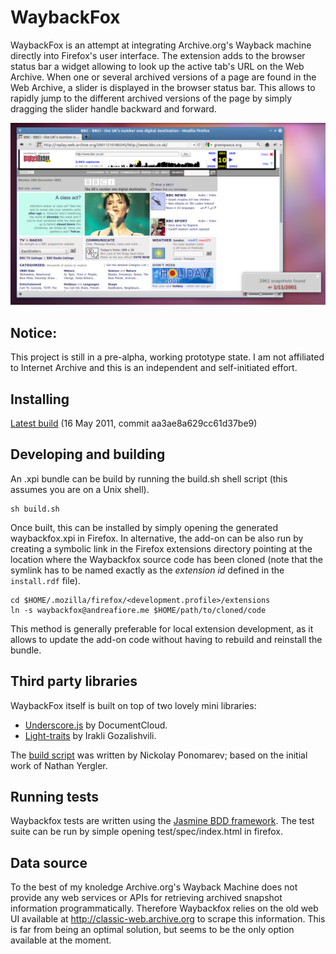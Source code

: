 # WaybackFox

WaybackFox is an attempt at integrating Archive.org's Wayback machine directly into Firefox's user interface.
The extension adds to the browser status bar a widget allowing to look up the active tab's URL on the Web Archive.
When one or several archived versions of a page are found in the Web Archive, a slider is displayed in the browser status bar.
This allows to rapidly jump to the different archived versions of the page by simply dragging the slider 
handle backward and forward.

<img src="https://github.com/afiore/waybackfox/raw/master/screenshot.png" alt="WaybackFox screenshot" />

## Notice:

This project is still in a pre-alpha, working prototype state. I am not affiliated to Internet Archive and this is 
an independent and self-initiated effort.

## Installing

[Latest build](https://github.com/downloads/afiore/waybackfox/waybackfox-16-05-2011-13.00.xpi) (16 May 2011, commit aa3ae8a629cc61d37be9)


## Developing and building

An  .xpi bundle can be build by running the build.sh shell script
(this assumes you are on a Unix shell).

    sh build.sh

Once built, this can be installed by simply opening the generated waybackfox.xpi in Firefox. 
In alternative, the add-on can be also run by creating a symbolic link in the 
Firefox extensions directory pointing at the location where the Waybackfox source code 
has been cloned (note that the symlink has to be named exactly as the _extension id_
defined in the `install.rdf` file).

    cd $HOME/.mozilla/firefox/<development.profile>/extensions
    ln -s waybackfox@andreafiore.me $HOME/path/to/cloned/code

This method is generally preferable for local extension development, as it allows to update the add-on
code without having to rebuild and reinstall the bundle.

## Third party libraries

WaybackFox itself is built on top of two lovely mini libraries:

* [Underscore.js](https://github.com/documentcloud/underscore/) by DocumentCloud.
* [Light-traits](https://github.com/Gozala/light-traits) by Irakli Gozalishvili.

The  [build script](http://kb.mozillazine.org/Bash_build_script) was written by Nickolay Ponomarev; 
based on the initial work of Nathan Yergler.

## Running tests

Waybackfox tests are written using the [Jasmine BDD framework](https://github.com/pivotal/jasmine/wiki). 
The test suite can be run by simple opening test/spec/index.html in firefox.

## Data source

To the best of my knoledge Archive.org's Wayback Machine does not provide any web services or APIs for retrieving 
archived snapshot information programmatically. Therefore Waybackfox relies on the old web UI available
at http://classic-web.archive.org to scrape this information. This is far from being an optimal solution, 
but seems to be the only option available at the moment.
